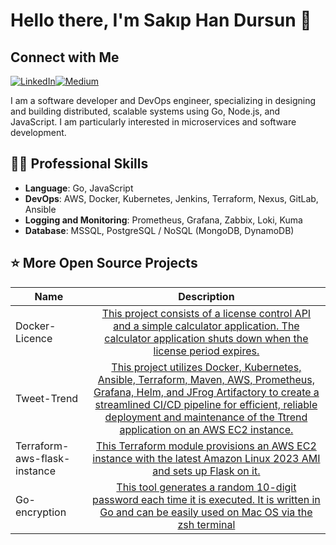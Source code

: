 # Hello there, I'm Sakıp Han Dursun 👋

## Connect with Me
 [![LinkedIn](https://img.shields.io/badge/LinkedIn-0077B5?style=for-the-badge&logo=linkedin&logoColor=white)](https://www.linkedin.com/in/sakiphandursun/)[![Medium](https://img.shields.io/badge/Medium-000000?style=for-the-badge&logo=medium&logoColor=white)](https://medium.com/@dursunsakiphan)


I am a software developer and DevOps engineer, specializing in designing and building distributed, scalable systems using Go, Node.js, and JavaScript. I am particularly interested in microservices and software development.

## 👨‍💻 Professional Skills
- **Language**: Go, JavaScript
- **DevOps**: AWS, Docker, Kubernetes, Jenkins, Terraform, Nexus, GitLab, Ansible
- **Logging and Monitoring**: Prometheus, Grafana, Zabbix, Loki, Kuma
- **Database**: MSSQL, PostgreSQL / NoSQL (MongoDB, DynamoDB)

## ⭐️ More Open Source Projects

|  Name                  |                                                    Description                                                                       |
| ----------------------- | :---------------------------------------------------------------------------------------------------------------------------------------: |
|Docker-Licence            |[This project consists of a license control API and a simple calculator application. The calculator application shuts down when the license period expires.](https://github.com/sakiphan/Docker-Licence)
|Tweet-Trend             |[This project utilizes Docker, Kubernetes, Ansible, Terraform, Maven, AWS, Prometheus, Grafana, Helm, and JFrog Artifactory to create a streamlined CI/CD pipeline for efficient, reliable deployment and maintenance of the Ttrend application on an AWS EC2 instance.](https://github.com/sakiphan/tweet-trend)
|Terraform-aws-flask-instance              |[This Terraform module provisions an AWS EC2 instance with the latest Amazon Linux 2023 AMI and sets up Flask on it.](https://github.com/sakiphan/terraform-aws-flask-instance)
|Go-encryption             |[This tool generates a random 10-digit password each time it is executed. It is written in Go and can be easily used on Mac OS via the zsh terminal](https://github.com/sakiphan/go-encryption)

